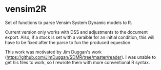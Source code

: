 # vensim2R
Set of functions to parse Vensim System Dynamic models to R.

Current version only works with DSS and adjustments to the document export. Also, if a stock is set with a varaible for an initial condition, this will have to be fixed after the parse to fun the produced equestion. 

This work was motivated by Jim Duggan's work (https://github.com/JimDuggan/SDMR/tree/master/reader). I was unable to get his files to work, so I rewrote them with more conventional R syntax. 
